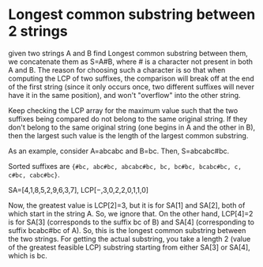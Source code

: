 # Longest common substring between 2 strings

given two strings A and B find Longest common substring between them, we concatenate them as S=A#B, where # is a character not present in both A and B. 
The reason for choosing such a character is so that when computing the LCP of two suffixes, the comparison will break off at the end of the first string
(since it only occurs once, two different suffixes will never have it in the same position), and won't "overflow" into the other string.

Keep checking the LCP array for the maximum value such that the two suffixes being compared do not belong to the same original string.
If they don't belong to the same original string (one begins in A and the other in B), then the largest such value is the length of the largest common substring.

As an example, consider A=abcabc and B=bc. Then, S=abcabc#bc. 

Sorted suffixes are `{#bc, abc#bc, abcabc#bc, bc, bc#bc, bcabc#bc, c, c#bc, cabc#bc}`.

SA=[4,1,8,5,2,9,6,3,7], LCP[−,3,0,2,2,0,1,1,0]

Now, the greatest value is LCP[2]=3, but it is for SA[1] and SA[2], both of which start in the string A. So, we ignore that.
On the other hand, LCP[4]=2 is for SA[3] (corresponds to the suffix bc of B) and SA[4] (corresponding to suffix bcabc#bc of A). 
So, this is the longest common substring between the two strings. 
For getting the actual substring, you take a length 2 (value of the greatest feasible LCP) substring starting from either SA[3] or SA[4], which is bc.

